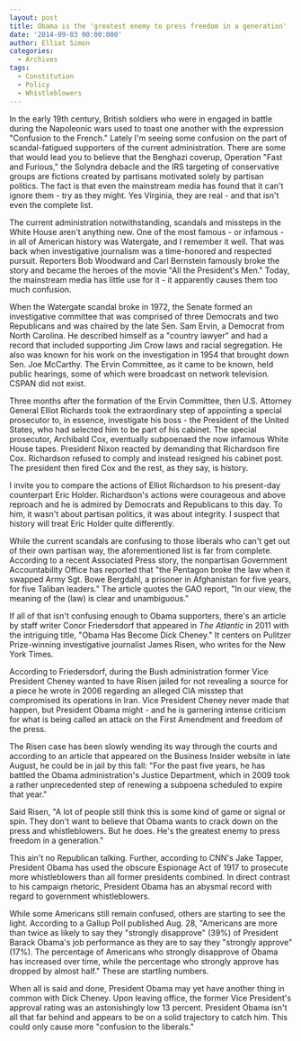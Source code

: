 ```yaml
---
layout: post
title: Obama is the 'greatest enemy to press freedom in a generation'
date: '2014-09-03 00:00:000'
author: Elliot Simon
categories:
  - Archives
tags:
  - Constitution
  - Policy
  - Whistleblowers
---
```

In the early 19th century, British soldiers who were in engaged in battle during the Napoleonic wars used to toast one another with the expression "Confusion to the French." Lately I'm seeing some confusion on the part of scandal-fatigued supporters of the current administration. There are some that would lead you to believe that the Benghazi coverup, Operation "Fast and Furious," the Solyndra debacle and the IRS targeting of conservative groups are fictions created by partisans motivated solely by partisan politics. The fact is that even the mainstream media has found that it can't ignore them - try as they might. Yes Virginia, they are real - and that isn't even the complete list.

The current administration notwithstanding, scandals and missteps in the White House aren't anything new. One of the most famous - or infamous - in all of American history was Watergate, and I remember it well. That was back when investigative journalism was a time-honored and respected pursuit. Reporters Bob Woodward and Carl Bernstein famously broke the story and became the heroes of the movie "All the President's Men." Today, the mainstream media has little use for it - it apparently causes them too much confusion.

When the Watergate scandal broke in 1972, the Senate formed an investigative committee that was comprised of three Democrats and two Republicans and was chaired by the late Sen. Sam Ervin, a Democrat from North Carolina. He described himself as a "country lawyer" and had a record that included supporting Jim Crow laws and racial segregation. He also was known for his work on the investigation in 1954 that brought down Sen. Joe McCarthy. The Ervin Committee, as it came to be known, held public hearings, some of which were broadcast on network television. CSPAN did not exist.

Three months after the formation of the Ervin Committee, then U.S. Attorney General Elliot Richards took the extraordinary step of appointing a special prosecutor to, in essence, investigate his boss - the President of the United States, who had selected him to be part of his cabinet. The special prosecutor, Archibald Cox, eventually subpoenaed the now infamous White House tapes. President Nixon reacted by demanding that Richardson fire Cox. Richardson refused to comply and instead resigned his cabinet post.  The president then fired Cox and the rest, as they say, is history.

I invite you to compare the actions of Elliot Richardson to his present-day counterpart Eric Holder. Richardson's actions were courageous and above reproach and he is admired by Democrats and Republicans to this day. To him, it wasn't about partisan politics, it was about integrity. I suspect that history will treat Eric Holder quite differently.

While the current scandals are confusing to those liberals who can't get out of their own partisan way, the aforementioned list is far from complete. According to a recent Associated Press story, the nonpartisan Government Accountability Office has reported that "the Pentagon broke the law when it swapped Army Sgt. Bowe Bergdahl, a prisoner in Afghanistan for five years, for five Taliban leaders." The article quotes the GAO report, "In our view, the meaning of the (law) is clear and unambiguous."

If all of that isn't confusing enough to Obama supporters, there's an article by staff writer Conor Friedersdorf that appeared in _The Atlantic_ in 2011 with the intriguing title, "Obama Has Become Dick Cheney." It centers on Pulitzer Prize-winning investigative journalist James Risen, who writes for the New York Times.

According to Friedersdorf, during the Bush administration former Vice President Cheney wanted to have Risen jailed for not revealing a source for a piece he wrote in 2006 regarding an alleged CIA misstep that compromised its operations in Iran. Vice President Cheney never made that happen, but President Obama might - and he is garnering intense criticism for what is being called an attack on the First Amendment and freedom of the press.

The Risen case has been slowly wending its way through the courts and according to an article that appeared on the Business Insider website in late August, he could be in jail by this fall: "For the past five years, he has battled the Obama administration's Justice Department, which in 2009 took a rather unprecedented step of renewing a subpoena scheduled to expire that year."

Said Risen, "A lot of people still think this is some kind of game or signal or spin. They don't want to believe that Obama wants to crack down on the press and whistleblowers. But he does. He's the greatest enemy to press freedom in a generation."

This ain't no Republican talking. Further, according to CNN's Jake Tapper, President Obama has used the obscure Espionage Act of 1917 to prosecute more whistleblowers than all former presidents combined. In direct contrast to his campaign rhetoric, President Obama has an abysmal record with regard to government whistleblowers.

While some Americans still remain confused, others are starting to see the light.  According to a Gallup Poll published Aug. 28, "Americans are more than twice as likely to say they "strongly disapprove" (39%) of President Barack Obama's job performance as they are to say they "strongly approve" (17%). The percentage of Americans who strongly disapprove of Obama has increased over time, while the percentage who strongly approve has dropped by almost half."  These are startling numbers.

When all is said and done, President Obama may yet have another thing in common with Dick Cheney. Upon leaving office, the former Vice President's approval rating was an astonishingly low 13 percent. President Obama isn't all that far behind and appears to be on a solid trajectory to catch him. This could only cause more "confusion to the liberals."

